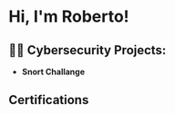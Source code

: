 <h1>Hi, I'm Roberto!

<h2>👨‍💻 Cybersecurity Projects:</h2>

- <b>Snort Challange</b>

<h2> Certifications</h2>
